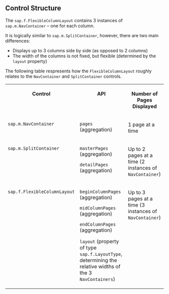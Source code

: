 <!-- loioa254991b7bb040059a95b6a7f551ee51 -->

## Control Structure

The `sap.f.FlexibleColumnLayout` contains 3 instances of `sap.m.NavContainer` – one for each column.

It is logically similar to `sap.m.SplitContainer`, however, there are two main differences:

-   Displays up to 3 columns side by side \(as opposed to 2 columns\)
-   The width of the columns is not fixed, but flexible \(determined by the `layout` property\)

The following table respresents how the `FlexibleColumnLayout` roughly relates to the `NavContainer` and `SplitContainer` controls.


<table>
<tr>
<th valign="top">

Control

</th>
<th valign="top">

API

</th>
<th valign="top">

Number of Pages Displayed

</th>
</tr>
<tr>
<td valign="top">

`sap.m.NavContainer` 

</td>
<td valign="top">

`pages` \(aggregation\)

</td>
<td valign="top">

1 page at a time

</td>
</tr>
<tr>
<td valign="top">

`sap.m.SplitContainer` 

</td>
<td valign="top">

`masterPages` \(aggregation\)

`detailPages` \(aggregation\)

</td>
<td valign="top">

Up to 2 pages at a time \(2 instances of `NavContainer`\)

</td>
</tr>
<tr>
<td valign="top">

`sap.f.FlexibleColumnLayout` 

</td>
<td valign="top">

`beginColumnPages` \(aggregation\)

`midColumnPages` \(aggregation\)

`endColumnPages` \(aggregation\)

`layout` \(property of type `sap.f.LayoutType`, determining the relative widths of the 3 `NavContainers`\)

</td>
<td valign="top">

Up to 3 pages at a time \(3 instances of `NavContainer`\)

</td>
</tr>
</table>

